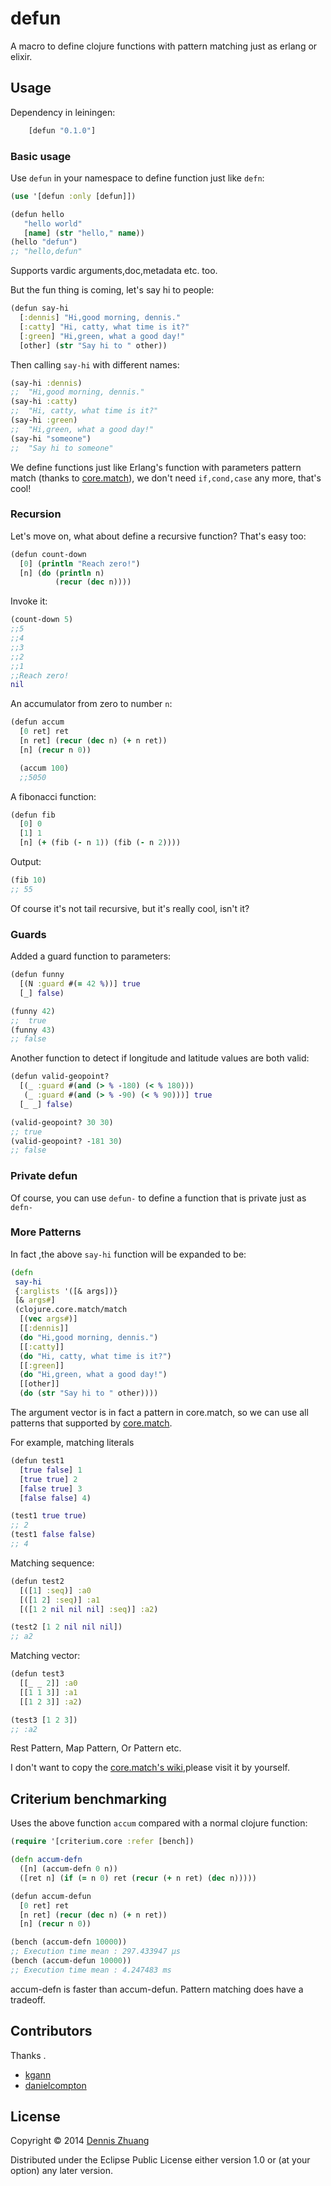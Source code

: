 # defun

A macro to define clojure functions with pattern matching just as erlang or elixir.

## Usage

Dependency in leiningen:

```clj
    [defun "0.1.0"]
```

### Basic usage

Use `defun` in your namespace to define function just like `defn`:

```clj
(use '[defun :only [defun]])

(defun hello
   "hello world"
   [name] (str "hello," name))
(hello "defun")
;; "hello,defun"
```

Supports vardic arguments,doc,metadata etc. too.

But the fun thing is coming, let's say hi to people:

```clj
(defun say-hi
  [:dennis] "Hi,good morning, dennis."
  [:catty] "Hi, catty, what time is it?"
  [:green] "Hi,green, what a good day!"
  [other] (str "Say hi to " other))
```

Then calling `say-hi` with different names:

```clj
(say-hi :dennis)
;;  "Hi,good morning, dennis."
(say-hi :catty)
;;  "Hi, catty, what time is it?"
(say-hi :green)
;;  "Hi,green, what a good day!"
(say-hi "someone")
;;  "Say hi to someone"
```
We define functions just like Erlang's function with parameters pattern match (thanks to [core.match](https://github.com/clojure/core.match)), we don't need `if,cond,case` any more, that's cool!

### Recursion

Let's move on, what about define a recursive function? That's easy too:

```clj
(defun count-down
  [0] (println "Reach zero!")
  [n] (do (println n)
          (recur (dec n))))
```

Invoke it:

```clj
(count-down 5)
;;5
;;4
;;3
;;2
;;1
;;Reach zero!
nil
```

An accumulator from zero to number `n`:
```clj
(defun accum
  [0 ret] ret
  [n ret] (recur (dec n) (+ n ret))
  [n] (recur n 0))

  (accum 100)
  ;;5050
```

A fibonacci function:

```clj
(defun fib
  [0] 0
  [1] 1
  [n] (+ (fib (- n 1)) (fib (- n 2))))
```

Output:

```clj
(fib 10)
;; 55
```

Of course it's not tail recursive, but it's really cool, isn't it?

### Guards

Added a guard function to parameters:

```clj
(defun funny
  [(N :guard #(= 42 %))] true
  [_] false)

(funny 42)
;;  true
(funny 43)
;; false
```
Another function to detect if longitude  and latitude values are both valid:

```clj
(defun valid-geopoint?
  [(_ :guard #(and (> % -180) (< % 180)))
   (_ :guard #(and (> % -90) (< % 90)))] true
  [_ _] false)

(valid-geopoint? 30 30)
;; true
(valid-geopoint? -181 30)
;; false
```

### Private defun

Of course, you can use `defun-` to define a function that is private just as `defn-`

### More Patterns

In fact ,the above `say-hi` function will be expanded to be:

```clj
(defn
 say-hi
 {:arglists '([& args])}
 [& args#]
 (clojure.core.match/match
  [(vec args#)]
  [[:dennis]]
  (do "Hi,good morning, dennis.")
  [[:catty]]
  (do "Hi, catty, what time is it?")
  [[:green]]
  (do "Hi,green, what a good day!")
  [[other]]
  (do (str "Say hi to " other))))
```

The argument vector is in fact a pattern in core.match, so we can use all patterns that supported by [core.match](https://github.com/clojure/core.match/wiki/Basic-usage).

For example, matching literals

```clj
(defun test1
  [true false] 1
  [true true] 2
  [false true] 3
  [false false] 4)

(test1 true true)
;; 2
(test1 false false)
;; 4
```

Matching sequence:

```clj
(defun test2
  [([1] :seq)] :a0
  [([1 2] :seq)] :a1
  [([1 2 nil nil nil] :seq)] :a2)

(test2 [1 2 nil nil nil])
;; a2
```

Matching vector:

```clj
(defun test3
  [[_ _ 2]] :a0
  [[1 1 3]] :a1
  [[1 2 3]] :a2)

(test3 [1 2 3])
;; :a2
```

Rest Pattern, Map Pattern, Or Pattern etc.

I don't want to copy the [core.match's wiki](https://github.com/clojure/core.match/wiki/Basic-usage),please visit it by yourself.

## Criterium benchmarking

Uses the above function `accum` compared with a normal clojure function:

```clj
(require '[criterium.core :refer [bench])

(defn accum-defn
  ([n] (accum-defn 0 n))
  ([ret n] (if (= n 0) ret (recur (+ n ret) (dec n)))))

(defun accum-defun
  [0 ret] ret
  [n ret] (recur (dec n) (+ n ret))
  [n] (recur n 0))

(bench (accum-defn 10000))
;; Execution time mean : 297.433947 µs
(bench (accum-defun 10000))
;; Execution time mean : 4.247483 ms
```

accum-defn is faster than accum-defun. Pattern matching does have a tradeoff.

## Contributors

Thanks .

* [kgann](https://github.com/kgann)
* [danielcompton](https://github.com/danielcompton)

## License

Copyright © 2014 [Dennis Zhuang](mailto:killme2008@gmail.com)

Distributed under the Eclipse Public License either version 1.0 or (at
your option) any later version.

